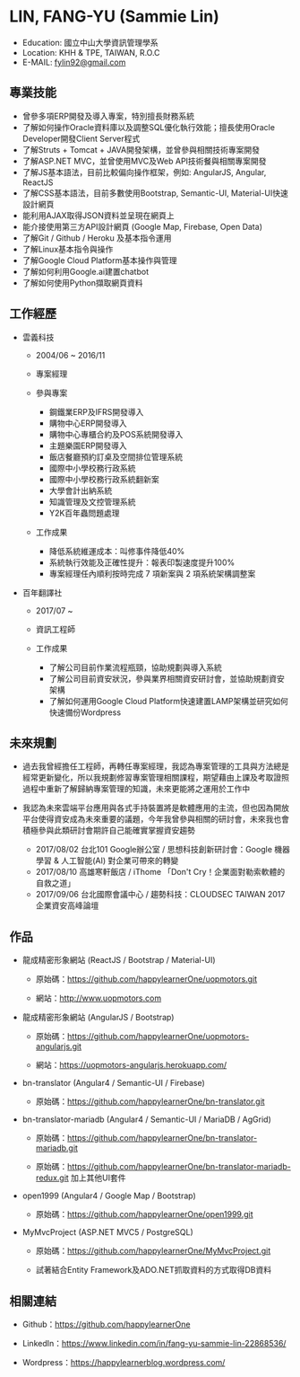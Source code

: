 # LIN, FANG-YU (Sammie Lin)

* Education: 國立中山大學資訊管理學系
* Location: KHH & TPE, TAIWAN, R.O.C
* E-MAIL: fylin92@gmail.com

## 專業技能
* 曾參多項ERP開發及導入專案，特別擅長財務系統
* 了解如何操作Oracle資料庫以及調整SQL優化執行效能；擅長使用Oracle Developer開發Client Server程式
* 了解Struts + Tomcat + JAVA開發架構，並曾參與相關技術專案開發
* 了解ASP.NET MVC，並曾使用MVC及Web API技術餐與相關專案開發
* 了解JS基本語法，目前比較偏向操作框架，例如: AngularJS, Angular, ReactJS
* 了解CSS基本語法，目前多數使用Bootstrap, Semantic-UI, Material-UI快速設計網頁
* 能利用AJAX取得JSON資料並呈現在網頁上
* 能介接使用第三方API設計網頁 (Google Map, Firebase, Open Data)
* 了解Git / Github / Heroku 及基本指令運用
* 了解Linux基本指令與操作
* 了解Google Cloud Platform基本操作與管理
* 了解如何利用Google.ai建置chatbot
* 了解如何使用Python擷取網頁資料

## 工作經歷
* 雲義科技

	* 2004/06 ~ 2016/11
	
	* 專案經理
	
	* 參與專案
		
		* 鋼鐵業ERP及IFRS開發導入
		* 購物中心ERP開發導入		
		* 購物中心專櫃合約及POS系統開發導入
		* 主題樂園ERP開發導入
		* 飯店餐廳預約訂桌及空間排位管理系統
		* 國際中小學校務行政系統
		* 國際中小學校務行政系統翻新案
		* 大學會計出納系統
		* 知識管理及文控管理系統
		* Y2K百年蟲問題處理

	* 工作成果
	
		* 降低系統維運成本：叫修事件降低40%
		* 系統執行效能及正確性提升：報表印製速度提升100% 
		* 專案經理任內順利按時完成 7 項新案與 2 項系統架構調整案
			
* 百年翻譯社

	* 2017/07 ~ 

	* 資訊工程師
	
	* 工作成果
	
		* 了解公司目前作業流程瓶頸，協助規劃與導入系統		
		* 了解公司目前資安狀況，參與業界相關資安研討會，並協助規劃資安架構		
		* 了解如何運用Google Cloud Platform快速建置LAMP架構並研究如何快速備份Wordpress
		
		
## 未來規劃
* 過去我曾經擔任工程師，再轉任專案經理，我認為專案管理的工具與方法總是經常更新變化，所以我規劃修習專案管理相關課程，期望藉由上課及考取證照過程中重新了解歸納專案管理的知識，未來更能將之運用於工作中

* 我認為未來雲端平台應用與各式手持裝置將是軟體應用的主流，但也因為開放平台使得資安成為未來重要的議題，今年我曾參與相關的研討會，未來我也會積極參與此類研討會期許自己能確實掌握資安趨勢

	* 2017/08/02 台北101 Google辦公室 / 思想科技創新研討會：Google 機器學習 & 人工智能(AI) 對企業可帶來的轉變
	* 2017/08/10 高雄寒軒飯店 / iThome 「Don't Cry！企業面對勒索軟體的自救之道」 
	* 2017/09/06 台北國際會議中心 / 趨勢科技：CLOUDSEC TAIWAN 2017 企業資安高峰論壇



## 作品
* 龍成精密形象網站 (ReactJS / Bootstrap / Material-UI)

  * 原始碼：https://github.com/happylearnerOne/uopmotors.git
  
  * 網站：http://www.uopmotors.com
  
* 龍成精密形象網站 (AngularJS / Bootstrap)
  
  * 原始碼：https://github.com/happylearnerOne/uopmotors-angularjs.git
  
  * 網站：https://uopmotors-angularjs.herokuapp.com/

* bn-translator (Angular4 / Semantic-UI / Firebase)

  * 原始碼：https://github.com/happylearnerOne/bn-translator.git
  
* bn-translator-mariadb (Angular4 / Semantic-UI / MariaDB / AgGrid)

	* 原始碼：https://github.com/happylearnerOne/bn-translator-mariadb.git
	
	* 原始碼：https://github.com/happylearnerOne/bn-translator-mariadb-redux.git 加上其他UI套件
  
* open1999 (Angular4 / Google Map / Bootstrap)
	
	* 原始碼：https://github.com/happylearnerOne/open1999.git

* MyMvcProject (ASP.NET MVC5 / PostgreSQL)

	* 原始碼：https://github.com/happylearnerOne/MyMvcProject.git
	
	* 試著結合Entity Framework及ADO.NET抓取資料的方式取得DB資料
	
## 相關連結

* Github：https://github.com/happylearnerOne

* LinkedIn：https://www.linkedin.com/in/fang-yu-sammie-lin-22868536/

* Wordpress：https://happylearnerblog.wordpress.com/
